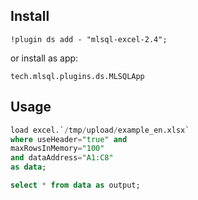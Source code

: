 ## Install

```
!plugin ds add - "mlsql-excel-2.4";
```

or install as app:

```
tech.mlsql.plugins.ds.MLSQLApp
```


## Usage

```sql
load excel.`/tmp/upload/example_en.xlsx` 
where useHeader="true" and 
maxRowsInMemory="100" 
and dataAddress="A1:C8"
as data;

select * from data as output;
```





